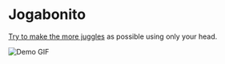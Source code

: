 # Jogabonito

[Try to make the more juggles](https://jogabonito.now.sh) as possible using only your head.

![Demo GIF](./media/demo.gif)
